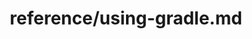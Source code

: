 ---
title: reference/using-gradle.md
showAuthorInfo: false
redirect_path: https://kotlinlang.org/docs/using-gradle.html
---